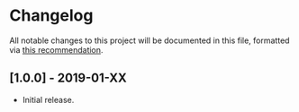 # Changelog

All notable changes to this project will be documented in this file, formatted via [this recommendation](https://keepachangelog.com/).

## [1.0.0] - 2019-01-XX
- Initial release.

